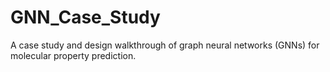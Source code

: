 # GNN_Case_Study
A case study and design walkthrough of graph neural networks (GNNs) for molecular property prediction. 

